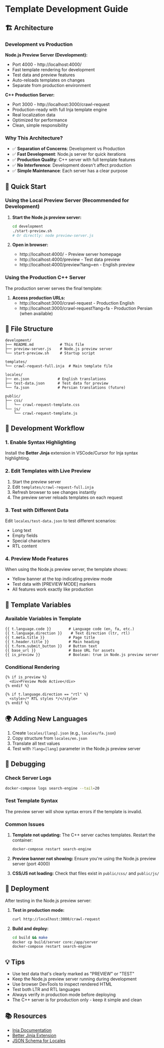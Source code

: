 # Template Development Guide

## 🏗️ Architecture

### Development vs Production

**Node.js Preview Server (Development):**
- Port 4000 - http://localhost:4000/
- Fast template rendering for development
- Test data and preview features
- Auto-reloads templates on changes
- Separate from production environment

**C++ Production Server:**
- Port 3000 - http://localhost:3000/crawl-request
- Production-ready with full Inja template engine
- Real localization data
- Optimized for performance
- Clean, simple responsibility

### Why This Architecture?

- ✅ **Separation of Concerns**: Development vs Production
- ✅ **Fast Development**: Node.js server for quick iterations
- ✅ **Production Quality**: C++ server with full template features
- ✅ **No Interference**: Development doesn't affect production
- ✅ **Simple Maintenance**: Each server has a clear purpose

## 🚀 Quick Start

### Using the Local Preview Server (Recommended for Development)

1. **Start the Node.js preview server:**
   ```bash
   cd development
   ./start-preview.sh
   # Or directly: node preview-server.js
   ```

2. **Open in browser:**
   - http://localhost:4000/ - Preview server homepage
   - http://localhost:4000/preview - Test data preview
   - http://localhost:4000/preview?lang=en - English preview

### Using the Production C++ Server

The production server serves the final template:

1. **Access production URLs:**
   - http://localhost:3000/crawl-request - Production English
   - http://localhost:3000/crawl-request?lang=fa - Production Persian (when available)

## 📁 File Structure

```
development/
├── README.md            # This file
├── preview-server.js    # Node.js preview server
└── start-preview.sh     # Startup script

templates/
└── crawl-request-full.inja  # Main template file

locales/
├── en.json             # English translations
├── test-data.json      # Test data for preview
└── fa.json             # Persian translations (future)

public/
├── css/
│   └── crawl-request-template.css
└── js/
    └── crawl-request-template.js
```

## 🎨 Development Workflow

### 1. Enable Syntax Highlighting

Install the **Better Jinja** extension in VSCode/Cursor for Inja syntax highlighting.

### 2. Edit Templates with Live Preview

1. Start the preview server
2. Edit `templates/crawl-request-full.inja`
3. Refresh browser to see changes instantly
4. The preview server reloads templates on each request

### 3. Test with Different Data

Edit `locales/test-data.json` to test different scenarios:
- Long text
- Empty fields
- Special characters
- RTL content

### 4. Preview Mode Features

When using the Node.js preview server, the template shows:
- Yellow banner at the top indicating preview mode
- Test data with [PREVIEW MODE] markers
- All features work exactly like production

## 🔧 Template Variables

### Available Variables in Template

```inja
{{ t.language.code }}        # Language code (en, fa, etc.)
{{ t.language.direction }}    # Text direction (ltr, rtl)
{{ t.meta.title }}           # Page title
{{ t.header.title }}         # Main heading
{{ t.form.submit_button }}   # Button text
{{ base_url }}               # Base URL for assets
{{ is_preview }}             # Boolean: true in Node.js preview server
```

### Conditional Rendering

```inja
{% if is_preview %}
  <div>Preview Mode Active</div>
{% endif %}

{% if t.language.direction == "rtl" %}
  <style>/* RTL styles */</style>
{% endif %}
```

## 🌍 Adding New Languages

1. Create `locales/[lang].json` (e.g., `locales/fa.json`)
2. Copy structure from `locales/en.json`
3. Translate all text values
4. Test with `?lang=[lang]` parameter in the Node.js preview server

## 🐛 Debugging

### Check Server Logs
```bash
docker-compose logs search-engine --tail=20
```

### Test Template Syntax
The preview server will show syntax errors if the template is invalid.

### Common Issues

1. **Template not updating:** The C++ server caches templates. Restart the container:
   ```bash
   docker-compose restart search-engine
   ```

2. **Preview banner not showing:** Ensure you're using the Node.js preview server (port 4000)

3. **CSS/JS not loading:** Check that files exist in `public/css/` and `public/js/`

## 🚀 Deployment

After testing in the Node.js preview server:

1. **Test in production mode:**
   ```bash
   curl http://localhost:3000/crawl-request
   ```

2. **Build and deploy:**
   ```bash
   cd build && make
   docker cp build/server core:/app/server
   docker-compose restart search-engine
   ```

## 💡 Tips

- Use test data that's clearly marked as "PREVIEW" or "TEST"
- Keep the Node.js preview server running during development
- Use browser DevTools to inspect rendered HTML
- Test both LTR and RTL languages
- Always verify in production mode before deploying
- The C++ server is for production only - keep it simple and clean

## 📚 Resources

- [Inja Documentation](https://github.com/pantor/inja)
- [Better Jinja Extension](https://marketplace.visualstudio.com/items?itemName=samuelcolvin.jinjahtml)
- [JSON Schema for Locales](https://json-schema.org/)
